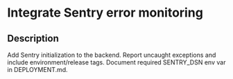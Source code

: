 # Integrate Sentry error monitoring

## Description
Add Sentry initialization to the backend. Report uncaught exceptions and include environment/release tags. Document required SENTRY_DSN env var in DEPLOYMENT.md.